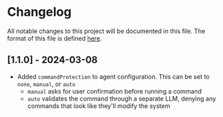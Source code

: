 # Changelog

All notable changes to this project will be documented in this file. The format of this file is defined [here](https://keepachangelog.com/en/1.0.0/).

## [1.1.0] - 2024-03-08

- Added `commandProtection` to agent configuration. This can be set to `none`, `manual`, or `auto`
  - `manual` asks for user confirmation before running a command
  - `auto` validates the command through a separate LLM, denying any commands that look like they'll modify the system
